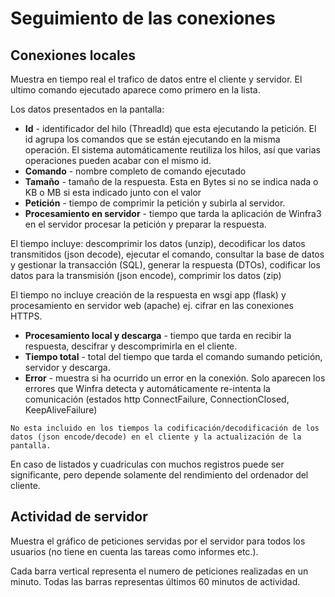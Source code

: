 
# Seguimiento de las conexiones

## Conexiones locales

Muestra en tiempo real el trafico de datos entre el cliente y servidor.
El ultimo comando ejecutado aparece como primero en la lista.

Los datos presentados en la pantalla:

 * **Id** - identificador del hilo (ThreadId) que esta ejecutando la petición.
El id agrupa los comandos que se están ejecutando en la misma operación.
El sistema automáticamente reutiliza los hilos, así que varias operaciones pueden
acabar con el mismo id.
 * **Comando** - nombre completo de comando ejecutado
 * **Tamaño** - tamaño de la respuesta. Esta en Bytes si no se indica nada o KB o MB si esta indicado junto con el valor
 * **Petición** - tiempo de comprimir la petición y subirla al servidor.
 * **Procesamiento en servidor** - tiempo que tarda la aplicación de Winfra3 en el servidor procesar la petición y preparar
la respuesta.

El tiempo incluye: descomprimir los datos (unzip), decodificar los datos transmitidos (json decode), ejecutar el comando,
consultar la base de datos y gestionar la transacción (SQL), generar la respuesta (DTOs), codificar los datos para la transmisión
(json encode), comprimir los datos (zip)

El tiempo no incluye creación de la respuesta en wsgi app (flask) y procesamiento en servidor web (apache) ej. cifrar en las conexiones HTTPS.

 * **Procesamiento local y descarga** - tiempo que tarda en recibir la respuesta, descifrar y descomprimirla en el cliente.
 * **Tiempo total** - total del tiempo que tarda el comando sumando petición, servidor y descarga.
 * **Error** - muestra si ha ocurrido un error en la conexión. Solo aparecen los errores que Winfra detecta y automáticamente
re-intenta la comunicación (estados http ConnectFailure, ConnectionClosed, KeepAliveFailure)

```{note}
No esta incluido en los tiempos la codificación/decodificación de los datos (json encode/decode) en el cliente y la actualización de la pantalla.
```
En caso de listados y cuadriculas con muchos registros puede ser significante, pero depende solamente del rendimiento del ordenador del cliente.

## Actividad de servidor

Muestra el gráfico de peticiones servidas por el servidor para todos los usuarios (no tiene en cuenta las tareas como informes etc.).

Cada barra vertical representa el numero de peticiones realizadas en un minuto. Todas las barras representas últimos 60 minutos de actividad.
